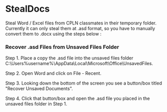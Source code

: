 # StealDocs
Steal Word / Excel files from CPLN classmates in their temporary folder.
Currently it can only steal them at .asd format, so you have to manually convert them to .docx using the steps below :


### Recover .asd Files from Unsaved Files Folder

Step 1. Place a copy the .asd file into the unsaved files folder C:\Users\%username%\AppData\Local\Microsoft\Office\UnsavedFiles.

Step 2. Open Word and click on File - Recent.

Step 3. Looking down the bottom of the screen you see a button/box titled "Recover Unsaved Documents".

Step 4. Click that button/box and open the .asd file you placed in the unsaved files folder in Step 1.
